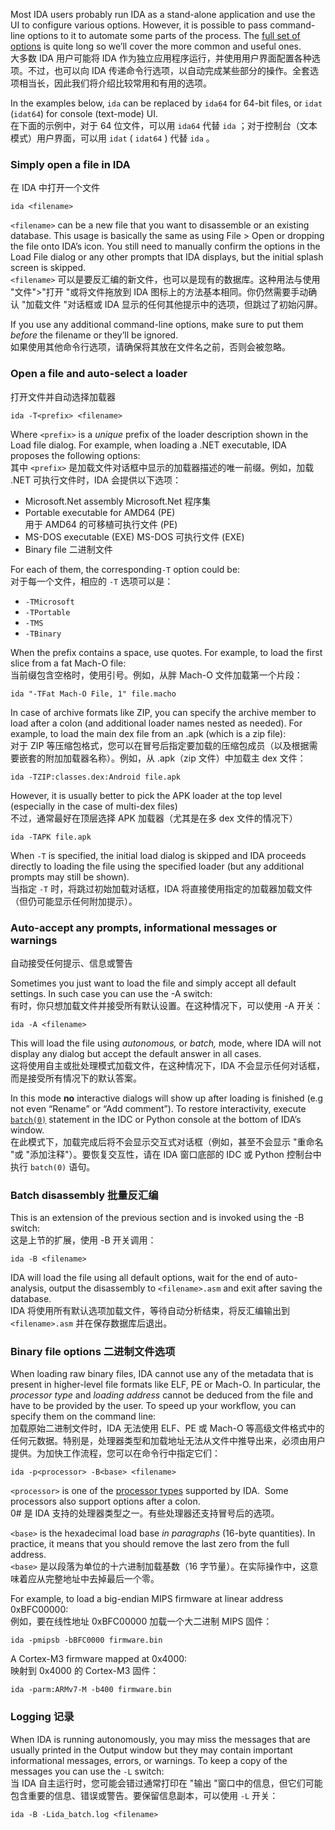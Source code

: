 Most IDA users probably run IDA as a stand-alone application and use the UI to configure various options. However, it is possible to pass command-line options to it to automate some parts of the process. The [full set of options](https://hex-rays.com/products/ida/support/idadoc/417.shtml) is quite long so we’ll cover the more common and useful ones.  
大多数 IDA 用户可能将 IDA 作为独立应用程序运行，并使用用户界面配置各种选项。不过，也可以向 IDA 传递命令行选项，以自动完成某些部分的操作。全套选项相当长，因此我们将介绍比较常用和有用的选项。

In the examples below, `ida` can be replaced by `ida64` for 64-bit files, or `idat` (`idat64`) for console (text-mode) UI.  
在下面的示例中，对于 64 位文件，可以用 `ida64` 代替 `ida` ；对于控制台（文本模式）用户界面，可以用 `idat` ( `idat64` ) 代替 `ida` 。

### Simply open a file in IDA  
在 IDA 中打开一个文件

`ida <filename>`

`<filename>` can be a new file that you want to disassemble or an existing database. This usage is basically the same as using File > Open or dropping the file onto IDA’s icon. You still need to manually confirm the options in the Load File dialog or any other prompts that IDA displays, but the initial splash screen is skipped.  
`<filename>` 可以是要反汇编的新文件，也可以是现有的数据库。这种用法与使用 "文件">"打开 "或将文件拖放到 IDA 图标上的方法基本相同。你仍然需要手动确认 "加载文件 "对话框或 IDA 显示的任何其他提示中的选项，但跳过了初始闪屏。

If you use any additional command-line options, make sure to put them _before_ the filename or they’ll be ignored.  
如果使用其他命令行选项，请确保将其放在文件名之前，否则会被忽略。

### Open a file and auto-select a loader  
打开文件并自动选择加载器

`ida -T<prefix> <filename>`

Where `<prefix>` is a _unique_ prefix of the loader description shown in the Load file dialog. For example, when loading a .NET executable, IDA proposes the following options:  
其中 `<prefix>` 是加载文件对话框中显示的加载器描述的唯一前缀。例如，加载 .NET 可执行文件时，IDA 会提供以下选项：

-   Microsoft.Net assembly Microsoft.Net 程序集
-   Portable executable for AMD64 (PE)  
    用于 AMD64 的可移植可执行文件 (PE)
-   MS-DOS executable (EXE) MS-DOS 可执行文件 (EXE)
-   Binary file 二进制文件

For each of them, the corresponding`-T` option could be:  
对于每一个文件，相应的 `-T` 选项可以是：

-   `-TMicrosoft`
-   `-TPortable`
-   `-TMS`
-   `-TBinary`

When the prefix contains a space, use quotes. For example, to load the first slice from a fat Mach-O file:  
当前缀包含空格时，使用引号。例如，从胖 Mach-O 文件加载第一个片段：

`ida "-TFat Mach-O File, 1" file.macho`

In case of archive formats like ZIP, you can specify the archive member to load after a colon (and additional loader names nested as needed). For example, to load the main dex file from an .apk (which is a zip file):  
对于 ZIP 等压缩包格式，您可以在冒号后指定要加载的压缩包成员（以及根据需要嵌套的附加加载器名称）。例如，从 .apk（zip 文件）中加载主 dex 文件：

`ida -TZIP:classes.dex:Android file.apk`

However, it is usually better to pick the APK loader at the top level (especially in the case of multi-dex files)  
不过，通常最好在顶层选择 APK 加载器（尤其是在多 dex 文件的情况下）

`ida -TAPK file.apk`

When `-T` is specified, the initial load dialog is skipped and IDA proceeds directly to loading the file using the specified loader (but any additional prompts may still be shown).  
当指定 `-T` 时，将跳过初始加载对话框，IDA 将直接使用指定的加载器加载文件（但仍可能显示任何附加提示）。

### Auto-accept any prompts, informational messages or warnings  
自动接受任何提示、信息或警告

Sometimes you just want to load the file and simply accept all default settings. In such case you can use the -A switch:  
有时，你只想加载文件并接受所有默认设置。在这种情况下，可以使用 -A 开关：

`ida -A <filename>`

This will load the file using _autonomous,_ or _batch,_ mode, where IDA will not display any dialog but accept the default answer in all cases.  
这将使用自主或批处理模式加载文件，在这种情况下，IDA 不会显示任何对话框，而是接受所有情况下的默认答案。

In this mode **no** interactive dialogs will show up after loading is finished (e.g not even “Rename” or “Add comment”). To restore interactivity, execute [`batch(0)`](https://hex-rays.com/products/ida/support/idadoc/287.shtml) statement in the IDC or Python console at the bottom of IDA’s window.  
在此模式下，加载完成后将不会显示交互式对话框（例如，甚至不会显示 "重命名 "或 "添加注释"）。要恢复交互性，请在 IDA 窗口底部的 IDC 或 Python 控制台中执行 `batch(0)` 语句。

### Batch disassembly 批量反汇编

This is an extension of the previous section and is invoked using the -B switch:  
这是上节的扩展，使用 -B 开关调用：

`ida -B <filename>`

IDA will load the file using all default options, wait for the end of auto-analysis, output the disassembly to `<filename>.asm` and exit after saving the database.  
IDA 将使用所有默认选项加载文件，等待自动分析结束，将反汇编输出到 `<filename>.asm` 并在保存数据库后退出。

### Binary file options 二进制文件选项

When loading raw binary files, IDA cannot use any of the metadata that is present in higher-level file formats like ELF, PE or Mach-O. In particular, the _processor type_ and _loading address_ cannot be deduced from the file and have to be provided by the user. To speed up your workflow, you can specify them on the command line:  
加载原始二进制文件时，IDA 无法使用 ELF、PE 或 Mach-O 等高级文件格式中的任何元数据。特别是，处理器类型和加载地址无法从文件中推导出来，必须由用户提供。为加快工作流程，您可以在命令行中指定它们：

`ida -p<processor> -B<base> <filename>`

`<processor>` is one of the [processor types](https://hex-rays.com/products/ida/support/idadoc/618.shtml) supported by IDA.  Some processors also support options after a colon.  
0# 是 IDA 支持的处理器类型之一。有些处理器还支持冒号后的选项。

`<base>` is the hexadecimal load base _in paragraphs_ (16-byte quantities). In practice, it means that you should remove the last zero from the full address.  
`<base>` 是以段落为单位的十六进制加载基数（16 字节量）。在实际操作中，这意味着应从完整地址中去掉最后一个零。

For example, to load a big-endian MIPS firmware at linear address 0xBFC00000:  
例如，要在线性地址 0xBFC00000 加载一个大二进制 MIPS 固件：

`ida -pmipsb -bBFC0000 firmware.bin`

A Cortex-M3 firmware mapped at 0x4000:  
映射到 0x4000 的 Cortex-M3 固件：

`ida -parm:ARMv7-M -b400 firmware.bin`

### Logging 记录

When IDA is running autonomously, you may miss the messages that are usually printed in the Output window but they may contain important informational messages, errors, or warnings. To keep a copy of the messages you can use the `-L` switch:  
当 IDA 自主运行时，您可能会错过通常打印在 "输出 "窗口中的信息，但它们可能包含重要的信息、错误或警告。要保留信息副本，可以使用 `-L` 开关：

`ida -B -Lida_batch.log <filename>`